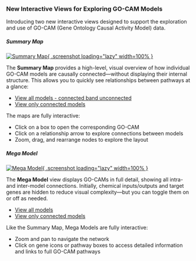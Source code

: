 ### New Interactive Views for Exploring GO-CAM Models
<!-- pombase_flags: frontpage -->
<!-- newsfeed_thumbnail: gocam-32px.png -->

Introducing two new interactive views designed to support the
exploration and use of GO-CAM (Gene Ontology Causal Activity Model)
data.

##### **Summary Map**

[![Summary Map](assets/newsfeed/gocam-summary-map-trim.png){ .screenshot loading="lazy" width=100% }](assets/newsfeed/gocam-summary-map.png)

The **Summary Map** provides a high-level, visual overview of how
individual GO-CAM models are causally connected—without displaying
their internal structure. This allows you to quickly see relationships
between pathways at a glance:

 - [View all models - connected band unconnected](/gocam/summary/all)
 - [View only connected models](/gocam/summary/connected)

The maps are fully interactive:

 - Click on a box to open the corresponding GO-CAM
 - Click on a relationship arrow to explore connections between models
 - Zoom, drag, and rearrange nodes to explore the layout

##### **Mega Model**

[![Mega Model](assets/newsfeed/gocam-mega-model-trim.png){ .screenshot loading="lazy" width=100% }](assets/newsfeed/gocam-mega-model.png)

The **Mega Model** view displays GO-CAMs in full detail, showing all
intra- and inter-model connections. Initially, chemical inputs/outputs
and target genes are hidden to reduce visual complexity—but you can
toggle them on or off as needed.

 - [View all models](/gocam/mega-model/all)
 - [View only connected models](/gocam/mega-model/connected)

Like the Summary Map, Mega Models are fully interactive:

 - Zoom and pan to navigate the network
 - Click on gene icons or pathway boxes to access detailed information
   and links to full GO-CAM pathways
